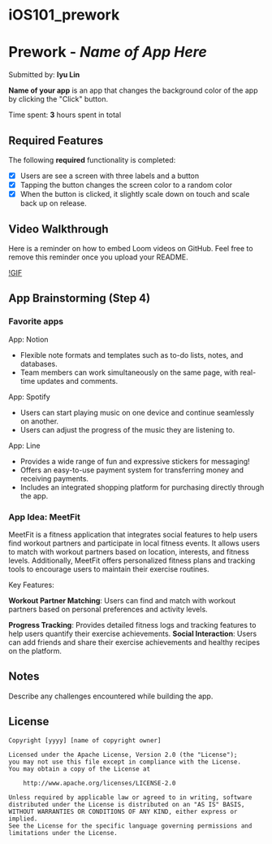 # iOS101_prework

# Prework - *Name of App Here*

Submitted by: **Iyu Lin**

**Name of your app** is an app that changes the background color of the app by clicking the "Click" button.



Time spent: **3** hours spent in total

## Required Features

The following **required** functionality is completed:

- [x] Users are see a screen with three labels and a button
- [x] Tapping the button changes the screen color to a random color
- [x] When the button is clicked, it slightly scale down on touch and scale back up on release.
 
## Video Walkthrough

Here is a reminder on how to embed Loom videos on GitHub. Feel free to remove this reminder once you upload your README. 

[!GIF](https://i.giphy.com/media/v1.Y2lkPTc5MGI3NjExNTBpOGNmbnRpYWhwejk5eDF1c2NqcXQwcmp6dWY4NXN3OWlqeDNpYSZlcD12MV9pbnRlcm5hbF9naWZfYnlfaWQmY3Q9Zw/eltwoROu3BIyYbIrHO/giphy.gif)

## App Brainstorming (Step 4)

### Favorite apps

App: Notion
- Flexible note formats and templates such as to-do lists, notes, and databases.
- Team members can work simultaneously on the same page, with real-time updates and comments.

App: Spotify
- Users can start playing music on one device and continue seamlessly on another.
- Users can adjust the progress of the music they are listening to.

App: Line
- Provides a wide range of fun and expressive stickers for messaging!
- Offers an easy-to-use payment system for transferring money and receiving payments.
- Includes an integrated shopping platform for purchasing directly through the app.


### App Idea: **MeetFit**

MeetFit is a fitness application that integrates social features to help users find
workout partners and participate in local fitness events. It allows users to match with
workout partners based on location, interests, and fitness levels. Additionally, MeetFit
offers personalized fitness plans and tracking tools to encourage users to maintain their
exercise routines.

Key Features:

**Workout Partner Matching**: Users can find and match with workout partners based on personal preferences and activity levels.

**Progress Tracking**: Provides detailed fitness logs and tracking features to help users quantify their exercise achievements.
**Social Interaction**: Users can add friends and share their exercise achievements and healthy recipes on the platform.



## Notes

Describe any challenges encountered while building the app.

## License

    Copyright [yyyy] [name of copyright owner]

    Licensed under the Apache License, Version 2.0 (the "License");
    you may not use this file except in compliance with the License.
    You may obtain a copy of the License at

        http://www.apache.org/licenses/LICENSE-2.0

    Unless required by applicable law or agreed to in writing, software
    distributed under the License is distributed on an "AS IS" BASIS,
    WITHOUT WARRANTIES OR CONDITIONS OF ANY KIND, either express or implied.
    See the License for the specific language governing permissions and
    limitations under the License.
